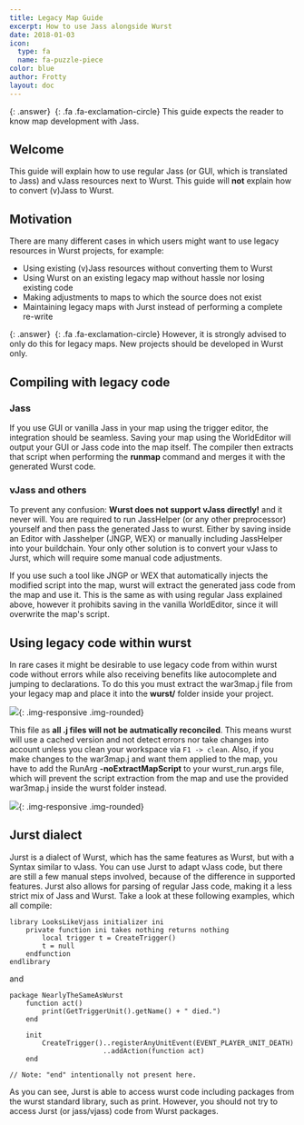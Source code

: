 ```yaml
---
title: Legacy Map Guide
excerpt: How to use Jass alongside Wurst
date: 2018-01-03
icon:
  type: fa
  name: fa-puzzle-piece
color: blue
author: Frotty
layout: doc
---
```


{: .answer}
*&nbsp;*{: .fa .fa-exclamation-circle} This guide expects the reader to know map development with Jass.

## Welcome

This guide will explain how to use regular Jass (or GUI, which is translated to Jass) and vJass resources next to Wurst.
This guide will **not** explain how to convert (v)Jass to Wurst.

## Motivation

There are many different cases in which users might want to use legacy resources in Wurst projects, for example:
- Using existing (v)Jass resources without converting them to Wurst
- Using Wurst on an existing legacy map without hassle nor losing existing code
- Making adjustments to maps to which the source does not exist
- Maintaining legacy maps with Jurst instead of performing a complete re-write

{: .answer}
*&nbsp;*{: .fa .fa-exclamation-circle} However, it is strongly advised to only do this for legacy maps. New projects should be developed in Wurst only.

## Compiling with legacy code

### Jass

If you use GUI or vanilla Jass in your map using the trigger editor, the integration should be seamless.
Saving your map using the WorldEditor will output your GUI or Jass code into the map itself.
The compiler then extracts that script when performing the **runmap** command and merges it with the generated Wurst code.

### vJass and others

To prevent any confusion: __Wurst does not support vJass directly!__ and it never will.
You are required to run JassHelper (or any other preprocessor) yourself and then pass the generated Jass to wurst.
Either by saving inside an Editor with Jasshelper (JNGP, WEX) or manually including JassHelper into your buildchain.
Your only other solution is to convert your vJass to Jurst, which will require some manual code adjustments.

If you use such a tool like JNGP or WEX that automatically injects the modified script into the map, wurst will extract the generated jass code from the map and use it.
This is the same as with using regular Jass explained above, however it prohibits saving in the vanilla WorldEditor,
since it will overwrite the map's script.

## Using legacy code within wurst

In rare cases it might be desirable to use legacy code from within wurst code without errors while also receiving benefits like autocomplete
and jumping to declarations.
To do this you must extract the war3map.j file from your legacy map and place it into the **wurst/** folder inside your project.

![](/assets/images/legacy/war3map.j.png){: .img-responsive .img-rounded}

This file as __all .j files will not be autmatically reconciled__. This means wurst will use a cached version and not detect errors nor take changes into account unless you clean your workspace via `F1 -> clean`.
Also, if you make changes to the war3map.j and want them applied to the map, you have to add the RunArg **-noExtractMapScript**
to your wurst_run.args file, which will prevent the script extraction from the map and use the provided war3map.j inside the wurst folder instead.

![](/assets/images/legacy/uselegacycode.png){: .img-responsive .img-rounded}

## Jurst dialect

Jurst is a dialect of Wurst, which has the same features as Wurst, but with a Syntax similar to vJass. You can use Jurst to adapt vJass code, but there are still a few manual steps involved, because of the difference in supported features.
Jurst also allows for parsing of regular Jass code, making it a less strict mix of Jass and Wurst.
Take a look at these following examples, which all compile:

```wurst
library LooksLikeVjass initializer ini
    private function ini takes nothing returns nothing
        local trigger t = CreateTrigger()
        t = null
    endfunction
endlibrary
```
and

```wurst
package NearlyTheSameAsWurst
    function act()
        print(GetTriggerUnit().getName() + " died.")
    end

    init
        CreateTrigger()..registerAnyUnitEvent(EVENT_PLAYER_UNIT_DEATH)
                       ..addAction(function act)
    end

// Note: "end" intentionally not present here.
```

As you can see, Jurst is able to access wurst code including packages from the wurst standard library, such as print. However, you should not try to access Jurst (or jass/vjass) code from Wurst packages.


